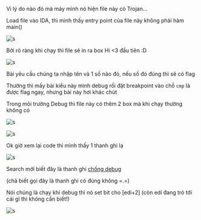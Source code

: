 Vì lý do nào đó mà máy mình nó hiện file này có Trojan...

Load file vào IDA, thì mình thấy entry point của file này không phải hàm main()

![s](https://user-images.githubusercontent.com/84331340/151705865-fbda7825-1ffa-4e2e-8b5f-1b7ac3621b0c.jpg)

Bởi rõ ràng khi chạy thì file sẽ in ra box Hi <3 đầu tiên :D

![s](https://user-images.githubusercontent.com/84331340/151705908-7bc2fefb-92ca-427e-9288-7c454d3f36ad.jpg)

Bài yêu cầu chúng ta nhập tên và 1 số nào đó, nếu số đó đúng thì sẽ có flag

Thường thì mấy bài kiểu này mình debug rồi đặt breakpoint vào chỗ ```cmp``` là được flag ngay, nhưng bài này hơi khác chút

Trong môi trường Debug thì file này có thêm 2 box mà khi chạy thường không có

![s](https://user-images.githubusercontent.com/84331340/151706086-2d97e512-7abd-48bf-b77b-fc177fa3bf6f.jpg)

![s](https://user-images.githubusercontent.com/84331340/151706200-81bef6b1-d97d-44b9-89d9-933cf12a8085.jpg)

Ok giờ xem lại code thì mình thấy 1 thanh ghi lạ 

![s](https://user-images.githubusercontent.com/84331340/151706237-b84c9e8d-a08d-462b-b5b2-6bb3a437b90d.jpg)

Search mới biết đây là thanh ghi [chống debug](https://stackoverflow.com/questions/14496730/mov-eax-large-fs30h)

(chả biết gọi đây là thanh ghi có đúng không =.=)

Nói chúng là chạy khi debug thì nó set bit cho [edi+2] (còn edi đang trỏ tới cái gì thì không cần biết!)

![s](https://user-images.githubusercontent.com/84331340/151706310-2fa31ac0-958c-48dd-b7e2-7089b6a04f3f.jpg)


